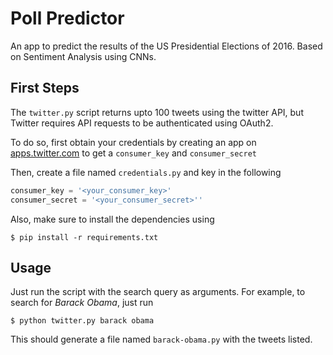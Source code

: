 # Poll Predictor
An app to predict the results of the US Presidential Elections of 2016.
Based on Sentiment Analysis using CNNs.

## First Steps
The `twitter.py` script returns upto 100 tweets using the twitter API, but Twitter requires API requests to be authenticated using OAuth2.

To do so, first obtain your credentials by creating an app on [apps.twitter.com](https://apps.twitter.com/) to get a `consumer_key` and `consumer_secret`

Then, create a file named `credentials.py` and key in the following
```python
consumer_key = '<your_consumer_key>'
consumer_secret = '<your_consumer_secret>''
```

Also, make sure to install the dependencies using
```
$ pip install -r requirements.txt
```

## Usage
Just run the script with the search query as arguments. For example, to search for *Barack Obama*, just run
```
$ python twitter.py barack obama
```
This should generate a file named `barack-obama.py` with the tweets listed.
